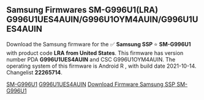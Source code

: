 <h2>Samsung Firmwares SM-G996U1(LRA) G996U1UES4AUIN/G996U1OYM4AUIN/G996U1UES4AUIN</h2>
Download the Samsung firmware for the ✅ <strong>Samsung SSP </strong> ⭐ <strong>SM-G996U1</strong> with product code <strong>LRA</strong> <strong> from United States</strong>. This firmware has version number PDA <strong>G996U1UES4AUIN</strong> and CSC G996U1OYM4AUIN. The operating system of this firmware is Android R , with build date 2021-10-14. Changelist <strong>22265714</strong>.


[SM-G996U1](https://samfirm.shop/samsung/model/SM-G996U1)
[G996U1UES4AUIN](https://samfirm.shop/samsung/pda/G996U1UES4AUIN)
[Download Firmware Samsung SSP SM-G996U1](https://samfirm.shop/samsung/firmware/465125)
